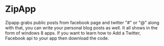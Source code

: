 ZipApp
======
Zipapp grabs public posts from facebook page and twitter "#" or "@" along with that, you can write your personal blog 
posts as well. 
It all shows in the form of windows 8 apps.
If you want to learn how to Add a Twitter, Facebook api to your app then download the code.
